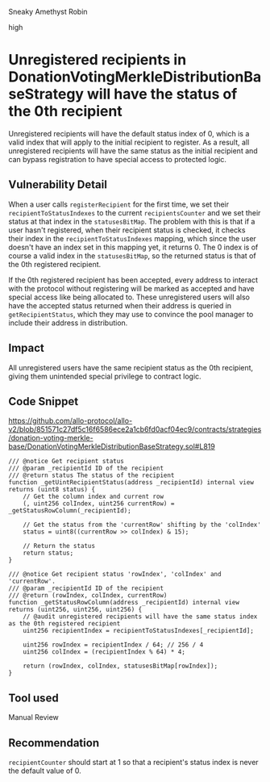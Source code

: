 Sneaky Amethyst Robin

high

# Unregistered recipients in DonationVotingMerkleDistributionBaseStrategy will have the status of the 0th recipient

Unregistered recipients will have the default status index of 0, which is a valid index that will apply to the initial recipient to register. As a result, all unregistered recipients will have the same status as the initial recipient and can bypass registration to have special access to protected logic.

## Vulnerability Detail

When a user calls `registerRecipient` for the first time, we set their `recipientToStatusIndexes` to the current `recipientsCounter` and we set their status at that index in the `statusesBitMap`. The problem with this is that if a user hasn't registered, when their recipient status is checked, it checks their index in the `recipientToStatusIndexes` mapping, which since the user doesn't have an index set in this mapping yet, it returns 0. The 0 index is of course a valid index in the `statusesBitMap`, so the returned status is that of the 0th registered recipient.

If the 0th registered recipient has been accepted, every address to interact with the protocol without registering will be marked as accepted and have special access like being allocated to. These unregistered users will also have the accepted status returned when their address is queried in `getRecipientStatus`, which they may use to convince the pool manager to include their address in distribution.

## Impact

All unregistered users have the same recipient status as the 0th recipient, giving them unintended special privilege to contract logic.

## Code Snippet

https://github.com/allo-protocol/allo-v2/blob/851571c27df5c16f6586ece2a1cb6fd0acf04ec9/contracts/strategies/donation-voting-merkle-base/DonationVotingMerkleDistributionBaseStrategy.sol#L819
```solidity
/// @notice Get recipient status
/// @param _recipientId ID of the recipient
/// @return status The status of the recipient
function _getUintRecipientStatus(address _recipientId) internal view returns (uint8 status) {
    // Get the column index and current row
    (, uint256 colIndex, uint256 currentRow) = _getStatusRowColumn(_recipientId);

    // Get the status from the 'currentRow' shifting by the 'colIndex'
    status = uint8((currentRow >> colIndex) & 15);

    // Return the status
    return status;
}

/// @notice Get recipient status 'rowIndex', 'colIndex' and 'currentRow'.
/// @param _recipientId ID of the recipient
/// @return (rowIndex, colIndex, currentRow)
function _getStatusRowColumn(address _recipientId) internal view returns (uint256, uint256, uint256) {
    // @audit unregistered recipients will have the same status index as the 0th registered recipient
    uint256 recipientIndex = recipientToStatusIndexes[_recipientId];

    uint256 rowIndex = recipientIndex / 64; // 256 / 4
    uint256 colIndex = (recipientIndex % 64) * 4;

    return (rowIndex, colIndex, statusesBitMap[rowIndex]);
}
```

## Tool used

Manual Review

## Recommendation

`recipientCounter` should start at 1 so that a recipient's status index is never the default value of 0.